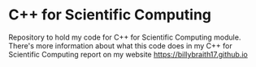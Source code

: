 # C++ for Scientific Computing
Repository to hold my code for C++ for Scientific Computing module. There's more information about what this code does in my C++ for Scientific Computing report on my website https://billybraith17.github.io

